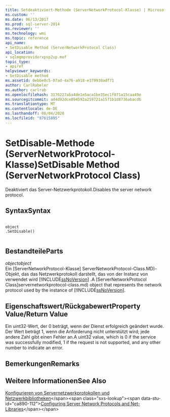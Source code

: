 ```yaml
---
title: Setdeaktiviert-Methode (ServerNetworkProtocol-Klasse) | Microsoft-Dokumentation
ms.custom: ''
ms.date: 06/13/2017
ms.prod: sql-server-2014
ms.reviewer: ''
ms.technology: wmi
ms.topic: reference
api_name:
- SetDisable Method (ServerNetworkProtocol Class)
api_location:
- sqlmgmproviderxpsp2up.mof
topic_type:
- apiref
helpviewer_keywords:
- SetDisable method
ms.assetid: 0ebbe0c5-07ad-4a76-a918-e379930adf71
author: CarlRabeler
ms.author: carlrab
ms.openlocfilehash: 3176227aba4de1e5aca1be35ec1f071a15caa49e
ms.sourcegitcommit: ad4d92dce894592a259721a1571b1d8736abacdb
ms.translationtype: MT
ms.contentlocale: de-DE
ms.lasthandoff: 08/04/2020
ms.locfileid: "87615895"
---
```

# <a name="setdisable-method-servernetworkprotocol-class"></a><span data-ttu-id="ca890-102">SetDisable-Methode (ServerNetworkProtocol-Klasse)</span><span class="sxs-lookup"><span data-stu-id="ca890-102">SetDisable Method (ServerNetworkProtocol Class)</span></span>
  <span data-ttu-id="ca890-103">Deaktiviert das Server-Netzwerkprotokoll.</span><span class="sxs-lookup"><span data-stu-id="ca890-103">Disables the server network protocol.</span></span>  
  
## <a name="syntax"></a><span data-ttu-id="ca890-104">Syntax</span><span class="sxs-lookup"><span data-stu-id="ca890-104">Syntax</span></span>  
  
```  
  
object  
.SetDisable()  
  
```  
  
## <a name="parts"></a><span data-ttu-id="ca890-105">Bestandteile</span><span class="sxs-lookup"><span data-stu-id="ca890-105">Parts</span></span>  
 <span data-ttu-id="ca890-106">*object*</span><span class="sxs-lookup"><span data-stu-id="ca890-106">*object*</span></span>  
 <span data-ttu-id="ca890-107">Ein [ServerNetworkProtocol-Klasse] ServerNetworkProtocol-Class.MD)-Objekt, das das Netzwerkprotokoll darstellt, das von der Instanz von verwendet wird [!INCLUDE[ssNoVersion](../../../includes/ssnoversion-md.md)] .</span><span class="sxs-lookup"><span data-stu-id="ca890-107">A [ServerNetworkProtocol Class]servernetworkprotocol-class.md) object that represents the network protocol used by the instance of [!INCLUDE[ssNoVersion](../../../includes/ssnoversion-md.md)].</span></span>  
  
## <a name="property-valuereturn-value"></a><span data-ttu-id="ca890-108">Eigenschaftswert/Rückgabewert</span><span class="sxs-lookup"><span data-stu-id="ca890-108">Property Value/Return Value</span></span>  
 <span data-ttu-id="ca890-109">Ein uint32-Wert, der 0 beträgt, wenn der Dienst erfolgreich geändert wurde. Der Wert beträgt 1, wenn die Anforderung nicht unterstützt wird; jede andere Zahl gibt einen Fehler an.</span><span class="sxs-lookup"><span data-stu-id="ca890-109">A uint32 value, which is 0 if the service was successfully modified, 1 if the request is not supported, and any other number to indicate an error.</span></span>  
  
## <a name="remarks"></a><span data-ttu-id="ca890-110">Bemerkungen</span><span class="sxs-lookup"><span data-stu-id="ca890-110">Remarks</span></span>  
  
## <a name="see-also"></a><span data-ttu-id="ca890-111">Weitere Informationen</span><span class="sxs-lookup"><span data-stu-id="ca890-111">See Also</span></span>  
 <span data-ttu-id="ca890-112">[Konfigurieren von Servernetzwerkprotokollen und Netzwerkbibliotheken](https://msdn.microsoft.com/library/ms177485\(v=sql.100\).aspx)</span><span class="sxs-lookup"><span data-stu-id="ca890-112">[Configuring Server Network Protocols and Net-Libraries](https://msdn.microsoft.com/library/ms177485\(v=sql.100\).aspx)</span></span>  
  
  
